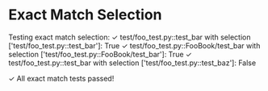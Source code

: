 # Exact Match Selection

Testing exact match selection:
 ✓ test/foo_test.py::test_bar with selection ['test/foo_test.py::test_bar']: True
 ✓ test/foo_test.py::FooBook/test_bar with selection ['test/foo_test.py::FooBook/test_bar']: True
 ✓ test/foo_test.py::test_bar with selection ['test/foo_test.py::test_baz']: False

✓ All exact match tests passed!
